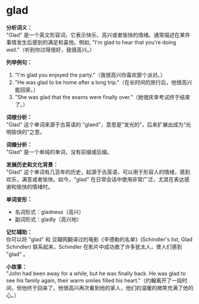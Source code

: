 # glad

**分析词义：**  
"Glad" 是一个英文形容词，它表示快乐、高兴或者愉快的情绪。通常描述在某件事情发生后感到的满足和喜悦。例如, "I'm glad to hear that you're doing well."（听到你过得很好，我很高兴。）

  

**列举例句：**

  

1.  "I'm glad you enjoyed the party."（我很高兴你喜欢那个派对。）
2.  "He was glad to be home after a long trip."（在长时间的旅行后，他很高兴能回家。）
3.  "She was glad that the exams were finally over."（她很庆幸考试终于结束了。）

  

**词根分析：**  
"Glad" 这个单词来源于古英语的 "glaed"，意思是“发光的”，后来扩展出成为“光明愉快的”之意。

  

**词缀分析：**  
"Glad" 是一个单纯的单词，没有前缀或后缀。

  

**发展历史和文化背景：**  
"Glad" 这个单词有几百年的历史，起源于古英语，可以用于形容人的情绪，感到欢乐，满意或者愉快。如今，"glad" 在日常会话中使用非常广泛，尤其在表达感谢和愉快的情绪时。

  

**单词变形：**

  

*   名词形式：gladness（高兴）
*   副词形式：gladly（高兴地）

  

**记忆辅助：**  
你可以将 "glad" 和 豆瓣网翻译过的电影《辛德勒的名单》(Schindler's list, Glad Schindler) 联系起来，Schindler 在影片中成功救了许多犹太人，使人们感到 "glad" 。

  

**小故事：**  
"John had been away for a while, but he was finally back. He was glad to see his family again, their warm smiles filled his heart."（约翰离开了一段时间，但他终于回来了。他很高兴再次看到他的家人，他们的温暖的微笑充满了他的心。）
